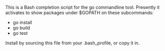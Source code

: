 This is a Bash completion script for the go commandline tool.  Presently it
activates to show packages under $GOPATH on these subcommands:

- go install
- go build
- go test

Install by sourcing this file from your .bash_profile, or copy it in.
